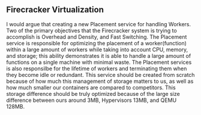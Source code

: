 ## Firecracker Virtualization

I would argue that creating a new Placement service for handling Workers. Two of the primary objectives that the Firecracker system is trying to accomplish is Overhead and Density, and Fast Switching. The Placement service is responsible for optimizing the placement of a worker(function) within a large amount of workers while taking into account CPU, memory, and storage; this ability demonstrates it is able to handle a large amount of functions on a single machine with minimal waste. The Placement services is also responsilbe for the lifetime of workers and terminating them when they become idle or redundant. This service should be created from scratch because of how much this management of storage matters to us, as well as how much smaller our containers are compared to competitors. This storage difference should be truly optimized because of the large size difference between ours around 3MB, Hypervisors 13MB, and QEMU 128MB.
